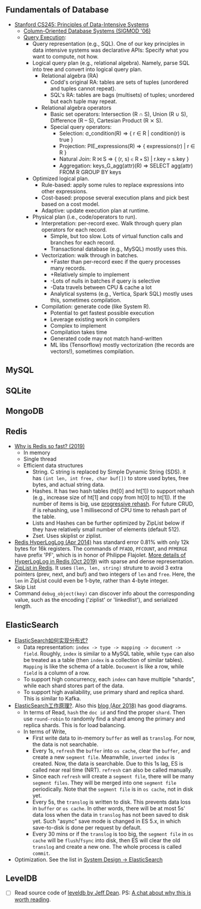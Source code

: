 

## Fundamentals of Database
* [Stanford CS245: Principles of Data-Intensive Systems](http://web.stanford.edu/class/cs245/)
  * [Column-Oriented Database Systems (SIGMOD '06)](http://web.stanford.edu/class/cs245/readings/c-store-compression.pdf)
  * [Query Execution](http://web.stanford.edu/class/cs245/slides/06-Query-Execution.pdf):
    * Query representation (e.g., SQL). One of our key principles in data intensive systems was declarative APIs: Specify what you want to compute, not how.
    * Logical query plan (e.g., relational algebra).  Namely, parse SQL into tree and convert into logical query plan.
      * Relational algebra (RA)
        * Codd's original RA: tables are sets of tuples (unordered and tuples cannot repeat).
        * SQL's RA: tables are bags (multisets) of tuples; unordered but each tuple may repeat.
      * Relational algebra operators
        * Basic set operators: Intersection (R ∩ S), Union (R ∪ S), Difference (R – S), Cartesian Product (R ⨯ S).
        * Special query operators:
          * Selection: σ_condition(R) => { r ∈ R | condition(r) is true }
          * Projection: PIE_expressions(R) => { expressions(r) | r ∈ R }
          * Natural Join: R ⨝ S => { (r, s) ∈ R ⨯ S) | r.key = s.key }
          * Aggregation: keys_G_agg(attr)(R) => SELECT agg(attr) FROM R GROUP BY keys
    * Optimized logical plan.
      * Rule-based: apply some rules to replace expressions into other expressions.
      * Cost-based: propose several execution plans and pick best based on a cost model.
      * Adaptive: update execution plan at runtime.
    * Physical plan (i.e., code/operators to run).
      * Interpretation: per-record exec. Walk through query plan operators for each record.
        * Simple, but too slow. Lots of virtual function calls and branches for each record.
        * Transactional database (e.g., MySQL) mostly uses this.
      * Vectorization: walk through in batches.
        * +Faster than per-record exec if the query processes many records.
        * +Relatively simple to implement
        * -Lots of nulls in batches if query is selective
        * -Data travels between CPU & cache a lot
        * Analytical systems (e.g., Vertica, Spark SQL) mostly uses this, sometimes compilation.
      * Compilation: generate code (like System R).
        * Potential to get fastest possible execution
        * Leverage existing work in compilers
        * Complex to implement
        * Compilation takes time
        * Generated code may not match hand-written
        * ML libs (Tensorflow) mostly vectorization (the records are vectors!), sometimes compilation.


## MySQL

## SQLite

## MongoDB

## Redis
  * [Why is Redis so fast? (2019)](https://zhuanlan.zhihu.com/p/57089960)
    * In memory
    * Single thread
    * Efficient data structures
      * String. C string is replaced by Simple Dynamic String (SDS). it has `(int len, int free, char buf[])` to store used bytes, free bytes, and actual string data. 
      * Hashes. It has two hash tables (ht[0] and ht[1]) to support rehash (e.g., increase size of ht[1] and copy from ht[0] to ht[1]). If the number of items is big, use [progressive rehash](https://programmersought.com/article/83551965973/;jsessionid=FE4CEA8AAA9A20393F116B935719D579). For future CRUD, if is rehashing, use 1 millisecond of CPU time to rehash part of the table.
      * Lists and Hashes can be further optimized by ZipList below if they have relatively small number of elements (default 512).
      * Zset. Uses skiplist or ziplist.
  * [Redis HyperLogLog (Apr 2014)](http://antirez.com/news/75) has standard error 0.81% with only 12k bytes for 16k registers. The commands of `PFADD`, `PFCOUNT`, and `PFMERGE` have prefix 'PF', which is in honor of Philippe Flajolet.  [More details of HyperLogLog in Redis (Oct 2019)](https://www.jianshu.com/p/1327d03c8124) with sparse and dense representation.
  * [ZipList in Redis](https://redislabs.com/ebook/part-2-core-concepts/01chapter-9-reducing-memory-use/9-1-short-structures/9-1-1-the-ziplist-representation/). It uses `(len, len, string)` struture to avoid 3 extra pointers (prev, next, and buf) and two integers of `len` and `free`. Here, the `len` in ZipList could even be 1-byte, rather than 4-byte integer.
  * Skip List
  * Command `debug_object(key)` can discover info about the corresponding value, such as the encoding ('ziplist' or 'linkedlist'), and serialized length.

## ElasticSearch
* [ElasticSearch如何实现分布式?](https://github.com/doocs/advanced-java/blob/master/docs/high-concurrency/es-architecture.md)
  * Data representation: `index -> type -> mapping -> document -> field`. Roughly, `index` is similar to a MySQL table, while `type` can also be treated as a table (then `index` is a collection of similar tables). `Mapping` is like the schema of a table. `Document` is like a row, while `field` is a column of a row.
  * To support high concurrency, each `index` can have multiple "shards", while each shard stores part of the data.
  * To support high availability, use primary shard and replica shard. This is similar to Kafka.
* [ElasticSearch工作原理?](https://github.com/doocs/advanced-java/blob/master/docs/high-concurrency/es-write-query-search.md). Also this [blog (Apr 2018)](https://ezlippi.com/blog/2018/04/elasticsearch-translog.html) has good diagrams.
  * In terms of Read, `hash` the `doc id` and find the proper `shard`. Then use `round-robin` to randomly find a shard among the primary and replica shards. This is for load balancing.
  * In terms of Write,
    * First write data to in-memory `buffer` as well as `translog`. For now, the data is not searchable.
    * Every 1s, `refresh` the `buffer` into `os cache`, clear the `buffer`, and create a new `segment file`. Meanwhile, `inverted index` is created. Now, the data is searchable. Due to this 1s lag, ES is called near real time (NRT). `refresh` can also be called manually. 
    * Since each `refresh` will create a `segment file`, there will be many `segment files`. They will be merged into one `segment file` periodically. Note that the `segment file` is in `os cache`, not in disk yet.
    * Every 5s, the `translog` is written to disk. This prevents data loss in `buffer` or `os cache`. In other words, there will be at most 5s' data loss when the data in `translog` has not been saved to disk yet. Such "async" save mode is changed in ES 5.x, in which save-to-disk is done per request by default.
    * Every 30 mins or if the `translog` is too big, the `segment file` in `os cache` will be `flush`/`fsync` into disk, then ES will clear the old `translog` and create a new one. The whole process is called `commit`.
* Optimization. See the list in [System Design -> ElasticSearch](../general-cs/system-design-architecture.md)


## LevelDB
* [ ] Read source code of [leveldb by Jeff Dean](https://github.com/google/leveldb). PS: [A chat about why this is worth reading](https://yq.aliyun.com/articles/241361).
